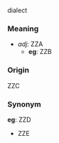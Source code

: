 dialect
### Meaning
+ _adj_: ZZA
	+ __eg__: ZZB

### Origin

ZZC

### Synonym

__eg__: ZZD

+ ZZE


